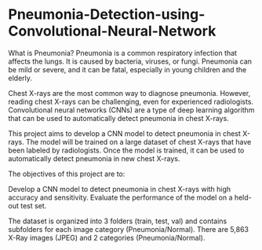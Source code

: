 # Pneumonia-Detection-using-Convolutional-Neural-Network
What is Pneumonia?
Pneumonia is a common respiratory infection that affects the lungs. It is caused by bacteria, viruses, or fungi. Pneumonia can be mild or severe, and it can be fatal, especially in young children and the elderly.

Chest X-rays are the most common way to diagnose pneumonia. However, reading chest X-rays can be challenging, even for experienced radiologists. Convolutional neural networks (CNNs) are a type of deep learning algorithm that can be used to automatically detect pneumonia in chest X-rays.

This project aims to develop a CNN model to detect pneumonia in chest X-rays. The model will be trained on a large dataset of chest X-rays that have been labeled by radiologists. Once the model is trained, it can be used to automatically detect pneumonia in new chest X-rays.

The objectives of this project are to:

Develop a CNN model to detect pneumonia in chest X-rays with high accuracy and sensitivity.
Evaluate the performance of the model on a held-out test set.

The dataset is organized into 3 folders (train, test, val) and contains subfolders for each image category (Pneumonia/Normal). There are 5,863 X-Ray images (JPEG) and 2 categories (Pneumonia/Normal).

